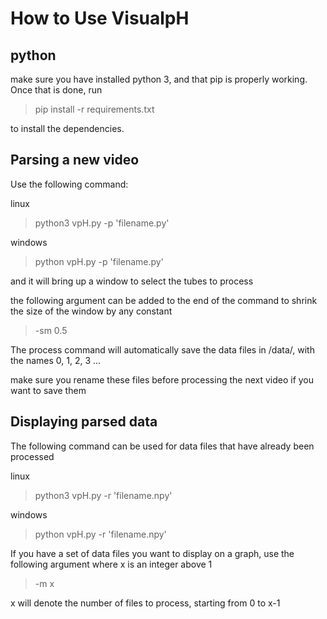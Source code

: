 
# How to Use VisualpH

## python
make sure you have installed python 3, and that pip is properly working. Once that is done, run

> pip install -r requirements.txt

to install the dependencies.

## Parsing a new video

Use the following command:

linux
> python3 vpH.py -p 'filename.py'

windows
> python vpH.py -p 'filename.py'

and it will bring up a window to select the tubes to process

the following argument can be added to the end of the command to shrink the size of the window by any constant

> -sm 0.5

The process command will automatically save the data files in /data/, with the names 0, 1, 2, 3 ...

make sure you rename these files before processing the next video if you want to save them

## Displaying parsed data

The following command can be used for data files that have already been processed

linux
> python3 vpH.py -r 'filename.npy'

windows
> python vpH.py -r 'filename.npy'

If you have a set of data files you want to display on a graph, use the following argument
where x is an integer above 1

> -m x

x will denote the number of files to process, starting from 0 to x-1